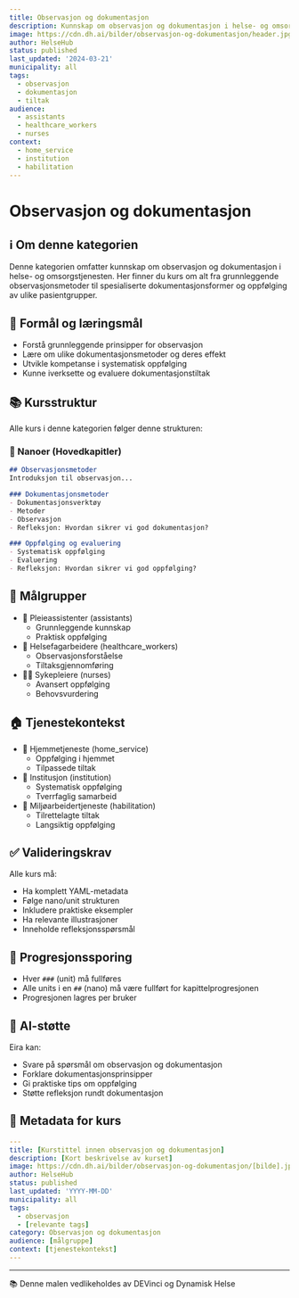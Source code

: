 ```yaml
---
title: Observasjon og dokumentasjon
description: Kunnskap om observasjon og dokumentasjon i helse- og omsorgstjenesten
image: https://cdn.dh.ai/bilder/observasjon-og-dokumentasjon/header.jpg
author: HelseHub
status: published
last_updated: '2024-03-21'
municipality: all
tags:
  - observasjon
  - dokumentasjon
  - tiltak
audience:
  - assistants
  - healthcare_workers
  - nurses
context:
  - home_service
  - institution
  - habilitation
---
```


# Observasjon og dokumentasjon

## ℹ️ Om denne kategorien
Denne kategorien omfatter kunnskap om observasjon og dokumentasjon i helse- og omsorgstjenesten. Her finner du kurs om alt fra grunnleggende observasjonsmetoder til spesialiserte dokumentasjonsformer og oppfølging av ulike pasientgrupper.

## 🎯 Formål og læringsmål
- Forstå grunnleggende prinsipper for observasjon
- Lære om ulike dokumentasjonsmetoder og deres effekt
- Utvikle kompetanse i systematisk oppfølging
- Kunne iverksette og evaluere dokumentasjonstiltak

## 📚 Kursstruktur
Alle kurs i denne kategorien følger denne strukturen:

### 📖 Nanoer (Hovedkapitler)
```md
## Observasjonsmetoder
Introduksjon til observasjon...

### Dokumentasjonsmetoder
- Dokumentasjonsverktøy
- Metoder
- Observasjon
- Refleksjon: Hvordan sikrer vi god dokumentasjon?

### Oppfølging og evaluering
- Systematisk oppfølging
- Evaluering
- Refleksjon: Hvordan sikrer vi god oppfølging?
```

## 👥 Målgrupper
- 👤 Pleieassistenter (assistants)
  * Grunnleggende kunnskap
  * Praktisk oppfølging
- 👥 Helsefagarbeidere (healthcare_workers)
  * Observasjonsforståelse
  * Tiltaksgjennomføring
- 👨‍⚕️ Sykepleiere (nurses)
  * Avansert oppfølging
  * Behovsvurdering

## 🏠 Tjenestekontekst
- 🏡 Hjemmetjeneste (home_service)
  * Oppfølging i hjemmet
  * Tilpassede tiltak
- 🏥 Institusjon (institution)
  * Systematisk oppfølging
  * Tverrfaglig samarbeid
- 👥 Miljøarbeidertjeneste (habilitation)
  * Tilrettelagte tiltak
  * Langsiktig oppfølging

## ✅ Valideringskrav
Alle kurs må:
- Ha komplett YAML-metadata
- Følge nano/unit strukturen
- Inkludere praktiske eksempler
- Ha relevante illustrasjoner
- Inneholde refleksjonsspørsmål

## 🔄 Progresjonssporing
- Hver `###` (unit) må fullføres
- Alle units i en `##` (nano) må være fullført for kapittelprogresjonen
- Progresjonen lagres per bruker

## 🤖 AI-støtte
Eira kan:
- Svare på spørsmål om observasjon og dokumentasjon
- Forklare dokumentasjonsprinsipper
- Gi praktiske tips om oppfølging
- Støtte refleksjon rundt dokumentasjon

## 📝 Metadata for kurs
```yaml
---
title: [Kurstittel innen observasjon og dokumentasjon]
description: [Kort beskrivelse av kurset]
image: https://cdn.dh.ai/bilder/observasjon-og-dokumentasjon/[bilde].jpg
author: HelseHub
status: published
last_updated: 'YYYY-MM-DD'
municipality: all
tags:
  - observasjon
  - [relevante tags]
category: Observasjon og dokumentasjon
audience: [målgruppe]
context: [tjenestekontekst]
---
```

---
📚 Denne malen vedlikeholdes av DEVinci og Dynamisk Helse 